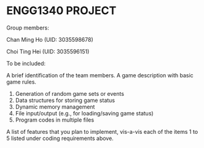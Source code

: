 # ENGG1340 PROJECT

Group members:

Chan Ming Ho (UID: 3035598678)

Choi Ting Hei (UID: 3035596151)

To be included:

A brief identification of the team members.
A game description with basic game rules.

1. Generation of random game sets or events
2. Data structures for storing game status
3. Dynamic memory management
4. File input/output (e.g., for loading/saving game status)
5. Program codes in multiple files

A list of features that you plan to implement, vis-a-vis each of the items 1 to 5 listed under coding requirements above.

